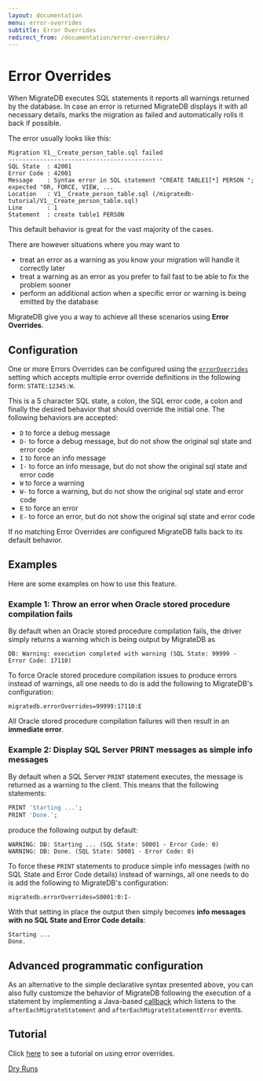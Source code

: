 ```yaml
---
layout: documentation
menu: error-overrides
subtitle: Error Overrides
redirect_from: /documentation/error-overrides/
---
```


# Error Overrides

When MigrateDB executes SQL statements it reports all warnings returned by the database. In case an error is returned
MigrateDB displays it with all necessary details, marks the migration as failed and automatically rolls it back if
possible.

The error usually looks like this:

```
Migration V1__Create_person_table.sql failed
--------------------------------------------
SQL State  : 42001
Error Code : 42001
Message    : Syntax error in SQL statement "CREATE TABLE1[*] PERSON "; expected "OR, FORCE, VIEW, ...
Location   : V1__Create_person_table.sql (/migratedb-tutorial/V1__Create_person_table.sql)
Line       : 1
Statement  : create table1 PERSON
```

This default behavior is great for the vast majority of the cases.

There are however situations where you may want to

- treat an error as a warning as you know your migration will handle it correctly later
- treat a warning as an error as you prefer to fail fast to be able to fix the problem sooner
- perform an additional action when a specific error or warning is being emitted by the database

MigrateDB give you a way to achieve all these scenarios using **Error Overrides**.

## Configuration

One or more Errors Overrides can be configured using
the [`errorOverrides`](/documentation/configuration/parameters/errorOverrides)
setting which accepts multiple error override definitions in the following form: `STATE:12345:W`.

This is a 5 character SQL state, a colon, the SQL error code, a colon and finally the desired
behavior that should override the initial one. The following behaviors are accepted:

- `D` to force a debug message
- `D-` to force a debug message, but do not show the original sql state and error code
- `I` to force an info message
- `I-` to force an info message, but do not show the original sql state and error code
- `W` to force a warning
- `W-` to force a warning, but do not show the original sql state and error code
- `E` to force an error
- `E-` to force an error, but do not show the original sql state and error code

If no matching Error Overrides are configured MigrateDB falls back to its default behavior.

## Examples

Here are some examples on how to use this feature.

### Example 1: Throw an error when Oracle stored procedure compilation fails

By default when an Oracle stored procedure compilation fails, the driver simply returns a warning which is being output
by MigrateDB as

```
DB: Warning: execution completed with warning (SQL State: 99999 - Error Code: 17110)
```

To force Oracle stored procedure compilation issues to produce
errors instead of warnings, all one needs to do is add the following to MigrateDB's configuration:

```properties
migratedb.errorOverrides=99999:17110:E
```

All Oracle stored procedure compilation failures will then result in an **immediate error**.

### Example 2: Display SQL Server PRINT messages as simple info messages

By default when a SQL Server `PRINT` statement executes, the message is returned as a warning to the client. This
means that the following statements:

```sql
PRINT 'Starting ...';
PRINT 'Done.';
```

produce the following output by default:

```
WARNING: DB: Starting ... (SQL State: S0001 - Error Code: 0)
WARNING: DB: Done. (SQL State: S0001 - Error Code: 0)
```

To force these `PRINT` statements to produce simple info messages (with no SQL State and Error Code details) instead
of warnings, all one needs to do is add the following to MigrateDB's configuration:

```properties
migratedb.errorOverrides=S0001:0:I-
```

With that setting in place the output then simply becomes **info messages with no SQL State and Error Code details**:

```
Starting ...
Done.
```

## Advanced programmatic configuration

As an alternative to the simple declarative syntax presented above, you can also fully customize the behavior of
MigrateDB following the execution of a statement by implementing a
Java-based [callback](/documentation/concepts/callbacks) which listens to the `afterEachMigrateStatement`
and `afterEachMigrateStatementError`  events.

## Tutorial

Click [here](/documentation/getstarted/advanced/error-overrides) to see a tutorial on using error overrides.

<p class="next-steps">
    <a class="btn btn-primary" href="/documentation/concepts/dry-runs">Dry Runs <i class="fa fa-arrow-right"></i></a>
</p>
